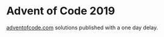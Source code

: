 # Advent of Code 2019

[adventofcode.com](adventofcode.com) solutions published with a one day delay.
